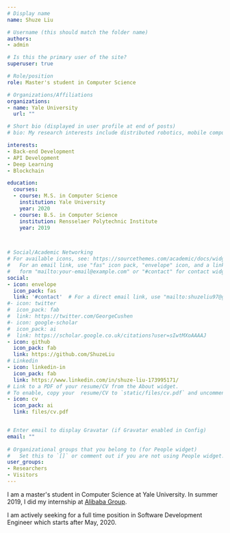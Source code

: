 ```yaml
---
# Display name
name: Shuze Liu

# Username (this should match the folder name)
authors:
- admin

# Is this the primary user of the site?
superuser: true

# Role/position
role: Master's student in Computer Science

# Organizations/Affiliations
organizations:
- name: Yale University
  url: ""

# Short bio (displayed in user profile at end of posts)
# bio: My research interests include distributed robotics, mobile computing and programmable matter.

interests:
- Back-end Development
- API Development
- Deep Learning
- Blockchain

education:
  courses:
  - course: M.S. in Computer Science
    institution: Yale University
    year: 2020
  - course: B.S. in Computer Science
    institution: Rensselaer Polytechnic Institute
    year: 2019
    


# Social/Academic Networking
# For available icons, see: https://sourcethemes.com/academic/docs/widgets/#icons
#   For an email link, use "fas" icon pack, "envelope" icon, and a link in the
#   form "mailto:your-email@example.com" or "#contact" for contact widget.
social:
- icon: envelope
  icon_pack: fas
  link: '#contact'  # For a direct email link, use "mailto:shuzeliu97@gmail.com".
#- icon: twitter
#  icon_pack: fab
#  link: https://twitter.com/GeorgeCushen
#- icon: google-scholar
#  icon_pack: ai
#  link: https://scholar.google.co.uk/citations?user=sIwtMXoAAAAJ
- icon: github
  icon_pack: fab
  link: https://github.com/ShuzeLiu
# Linkedin
- icon: linkedin-in
  icon_pack: fab
  link: https://www.linkedin.com/in/shuze-liu-173995171/
# Link to a PDF of your resume/CV from the About widget.
# To enable, copy your  resume/CV to `static/files/cv.pdf` and uncomment the lines below.  
- icon: cv
  icon_pack: ai
  link: files/cv.pdf


# Enter email to display Gravatar (if Gravatar enabled in Config)
email: ""
  
# Organizational groups that you belong to (for People widget)
#   Set this to `[]` or comment out if you are not using People widget.  
user_groups:
- Researchers
- Visitors
---
```

I am a master's student in Computer Science at Yale University. In summer 2019, I did my internship at [Alibaba Group](https://www.alibabagroup.com/en/global/home).

I am actively seeking for a full time position in Software Development Engineer which starts after May, 2020.
